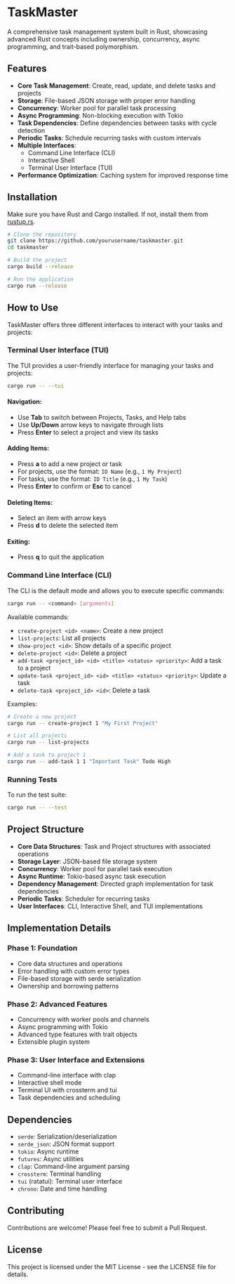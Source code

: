 # TaskMaster

A comprehensive task management system built in Rust, showcasing advanced Rust concepts including ownership, concurrency, async programming, and trait-based polymorphism.

## Features

- **Core Task Management**: Create, read, update, and delete tasks and projects
- **Storage**: File-based JSON storage with proper error handling
- **Concurrency**: Worker pool for parallel task processing
- **Async Programming**: Non-blocking execution with Tokio
- **Task Dependencies**: Define dependencies between tasks with cycle detection
- **Periodic Tasks**: Schedule recurring tasks with custom intervals
- **Multiple Interfaces**:
  - Command Line Interface (CLI)
  - Interactive Shell
  - Terminal User Interface (TUI)
- **Performance Optimization**: Caching system for improved response time

## Installation

Make sure you have Rust and Cargo installed. If not, install them from [rustup.rs](https://rustup.rs/).

```bash
# Clone the repository
git clone https://github.com/yourusername/taskmaster.git
cd taskmaster

# Build the project
cargo build --release

# Run the application
cargo run --release
```

## How to Use

TaskMaster offers three different interfaces to interact with your tasks and projects:

### Terminal User Interface (TUI)

The TUI provides a user-friendly interface for managing your tasks and projects:

```bash
cargo run -- --tui
```

#### Navigation:

- Use **Tab** to switch between Projects, Tasks, and Help tabs
- Use **Up/Down** arrow keys to navigate through lists
- Press **Enter** to select a project and view its tasks

#### Adding Items:

- Press **a** to add a new project or task
- For projects, use the format: `ID Name` (e.g., `1 My Project`)
- For tasks, use the format: `ID Title` (e.g., `1 My Task`)
- Press **Enter** to confirm or **Esc** to cancel

#### Deleting Items:

- Select an item with arrow keys
- Press **d** to delete the selected item

#### Exiting:

- Press **q** to quit the application

### Command Line Interface (CLI)

The CLI is the default mode and allows you to execute specific commands:

```bash
cargo run -- <command> [arguments]
```

Available commands:

- `create-project <id> <name>`: Create a new project
- `list-projects`: List all projects
- `show-project <id>`: Show details of a specific project
- `delete-project <id>`: Delete a project
- `add-task <project_id> <id> <title> <status> <priority>`: Add a task to a project
- `update-task <project_id> <id> <title> <status> <priority>`: Update a task
- `delete-task <project_id> <id>`: Delete a task

Examples:

```bash
# Create a new project
cargo run -- create-project 1 "My First Project"

# List all projects
cargo run -- list-projects

# Add a task to project 1
cargo run -- add-task 1 1 "Important Task" Todo High
```

### Running Tests

To run the test suite:

```bash
cargo run -- --test
```

## Project Structure

- **Core Data Structures**: Task and Project structures with associated operations
- **Storage Layer**: JSON-based file storage system
- **Concurrency**: Worker pool for parallel task execution
- **Async Runtime**: Tokio-based async task execution
- **Dependency Management**: Directed graph implementation for task dependencies
- **Periodic Tasks**: Scheduler for recurring tasks
- **User Interfaces**: CLI, Interactive Shell, and TUI implementations

## Implementation Details

### Phase 1: Foundation

- Core data structures and operations
- Error handling with custom error types
- File-based storage with serde serialization
- Ownership and borrowing patterns

### Phase 2: Advanced Features

- Concurrency with worker pools and channels
- Async programming with Tokio
- Advanced type features with trait objects
- Extensible plugin system

### Phase 3: User Interface and Extensions

- Command-line interface with clap
- Interactive shell mode
- Terminal UI with crossterm and tui
- Task dependencies and scheduling

## Dependencies

- `serde`: Serialization/deserialization
- `serde_json`: JSON format support
- `tokio`: Async runtime
- `futures`: Async utilities
- `clap`: Command-line argument parsing
- `crossterm`: Terminal handling
- `tui` (ratatui): Terminal user interface
- `chrono`: Date and time handling

## Contributing

Contributions are welcome! Please feel free to submit a Pull Request.

## License

This project is licensed under the MIT License - see the LICENSE file for details.
